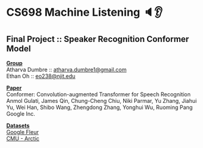 <H1>CS698 Machine Listening 🔈👂</H1>
<H2>Final Project :: Speaker Recognition Conformer Model </H2>

<p><u><b>Group</b></u>
<br> Atharva Dumbre :: <a href="mailto:atharva.dumbre1@gmail.com">atharva.dumbre1@gmail.com</a>
<br> Ethan Oh :: <a href="mailto:eo238@njit.edu">eo238@njit.edu</a>
</p>

<p><u><b>Paper</b></u>
<br>Conformer: Convolution-augmented Transformer for Speech Recognition
<br>Anmol Gulati, James Qin, Chung-Cheng Chiu, Niki Parmar, Yu Zhang, Jiahui Yu, Wei Han, Shibo Wang, Zhengdong Zhang, Yonghui Wu, Ruoming Pang
<br>Google Inc.
</p>

<p><u><b>Datasets</b></u>
<br><a href="https://huggingface.co/datasets/google/fleurs/viewer/en_us/train">Google Fleur</a>
<br><a href="https://www.kaggle.com/datasets/mrgabrielblins/speaker-recognition-cmu-arctic">CMU - Arctic</a>
